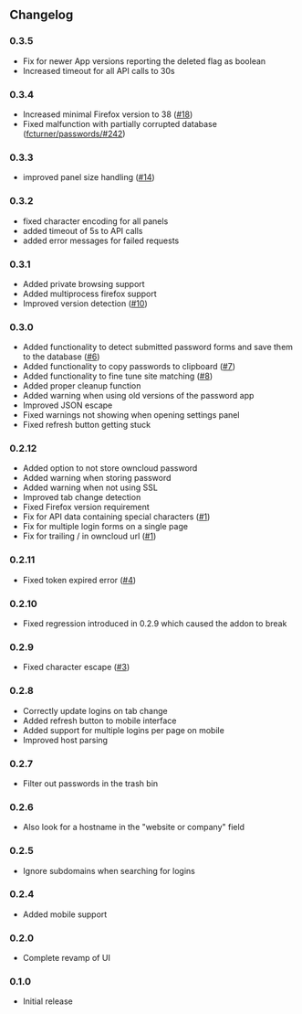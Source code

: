 ## Changelog
### 0.3.5
- Fix for newer App versions reporting the deleted flag as boolean
- Increased timeout for all API calls to 30s

### 0.3.4
- Increased minimal Firefox version to 38 ([#18](https://github.com/eglia/ff-oc-passwords/issues/18))
- Fixed malfunction with partially corrupted database ([fcturner/passwords/#242](https://github.com/fcturner/passwords/issues/242))

### 0.3.3
- improved panel size handling ([#14](https://github.com/eglia/ff-oc-passwords/issues/14))

### 0.3.2
- fixed character encoding for all panels
- added timeout of 5s to API calls
- added error messages for failed requests

### 0.3.1
- Added private browsing support
- Added multiprocess firefox support
- Improved version detection ([#10](https://github.com/eglia/ff-oc-passwords/issues/10))

### 0.3.0
- Added functionality to detect submitted password forms and save them to the database ([#6](https://github.com/eglia/ff-oc-passwords/issues/6))
- Added functionality to copy passwords to clipboard ([#7](https://github.com/eglia/ff-oc-passwords/issues/7))
- Added functionality to fine tune site matching ([#8](https://github.com/eglia/ff-oc-passwords/issues/8))
- Added proper cleanup function
- Added warning when using old versions of the password app
- Improved JSON escape
- Fixed warnings not showing when opening settings panel
- Fixed refresh button getting stuck

### 0.2.12
- Added option to not store owncloud password
- Added warning when storing password
- Added warning when not using SSL
- Improved tab change detection
- Fixed Firefox version requirement
- Fix for API data containing special characters ([#1](https://github.com/eglia/ff-oc-passwords/issues/1))
- Fix for multiple login forms on a single page
- Fix for trailing / in owncloud url ([#1](https://github.com/eglia/ff-oc-passwords/issues/1))

### 0.2.11
- Fixed token expired error ([#4](https://github.com/eglia/ff-oc-passwords/issues/4))

### 0.2.10
- Fixed regression introduced in 0.2.9 which caused the addon to break

### 0.2.9
- Fixed character escape ([#3](https://github.com/eglia/ff-oc-passwords/issues/3))

### 0.2.8
- Correctly update logins on tab change
- Added refresh button to mobile interface
- Added support for multiple logins per page on mobile
- Improved host parsing

### 0.2.7
- Filter out passwords in the trash bin 

### 0.2.6
- Also look for a hostname in the "website or company" field

### 0.2.5
- Ignore subdomains when searching for logins

### 0.2.4
- Added mobile support

### 0.2.0
- Complete revamp of UI

### 0.1.0
- Initial release
